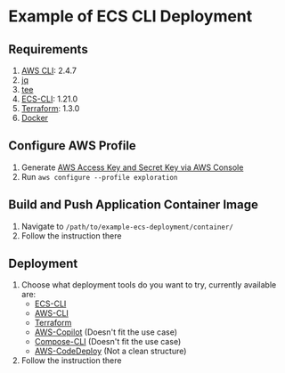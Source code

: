 # Example of ECS CLI Deployment 

## Requirements
1. [AWS CLI](https://docs.aws.amazon.com/cli/latest/userguide/getting-started-install.html): 2.4.7
2. [jq](https://stedolan.github.io/jq/download/)
3. [tee](https://www.linuxquestions.org/questions/linux-software-2/wanna-install-tee-command-4175517168/)
4. [ECS-CLI](https://github.com/aws/amazon-ecs-cli#installing): 1.21.0
5. [Terraform](https://developer.hashicorp.com/terraform/tutorials/aws-get-started/install-cli): 1.3.0
6. [Docker](https://docs.docker.com/engine/install/)

## Configure AWS Profile
1. Generate [AWS Access Key and Secret Key via AWS Console](https://docs.aws.amazon.com/IAM/latest/UserGuide/id_credentials_access-keys.html#Using_CreateAccessKey)
2. Run `aws configure --profile exploration`

## Build and Push Application Container Image
1. Navigate to `/path/to/example-ecs-deployment/container/`
2. Follow the instruction there

## Deployment
1. Choose what deployment tools do you want to try, currently available are:
   - [ECS-CLI](./deploy/ecs-cli/)
   - [AWS-CLI](./deploy/aws-cli/)
   - [Terraform](./deploy/terraform/)
   - [AWS-Copilot](./deploy/aws-copilot/) (Doesn't fit the use case)
   - [Compose-CLI](./deploy/compose-cli/) (Doesn't fit the use case)
   - [AWS-CodeDeploy](./deploy/aws-codedeploy/) (Not a clean structure)
2. Follow the instruction there
